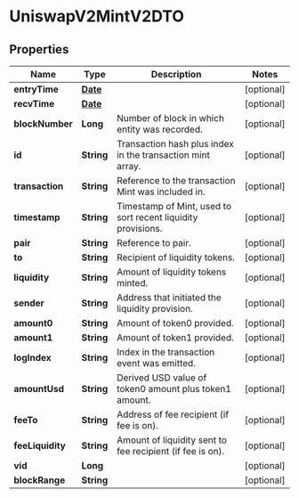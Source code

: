 

# UniswapV2MintV2DTO

## Properties

Name | Type | Description | Notes
------------ | ------------- | ------------- | -------------
**entryTime** | [**Date**](Date.md) |  |  [optional]
**recvTime** | [**Date**](Date.md) |  |  [optional]
**blockNumber** | **Long** | Number of block in which entity was recorded. |  [optional]
**id** | **String** | Transaction hash plus index in the transaction mint array. |  [optional]
**transaction** | **String** | Reference to the transaction Mint was included in. |  [optional]
**timestamp** | **String** | Timestamp of Mint, used to sort recent liquidity provisions. |  [optional]
**pair** | **String** | Reference to pair. |  [optional]
**to** | **String** | Recipient of liquidity tokens. |  [optional]
**liquidity** | **String** | Amount of liquidity tokens minted. |  [optional]
**sender** | **String** | Address that initiated the liquidity provision. |  [optional]
**amount0** | **String** | Amount of token0 provided. |  [optional]
**amount1** | **String** | Amount of token1 provided. |  [optional]
**logIndex** | **String** | Index in the transaction event was emitted. |  [optional]
**amountUsd** | **String** | Derived USD value of token0 amount plus token1 amount. |  [optional]
**feeTo** | **String** | Address of fee recipient (if fee is on). |  [optional]
**feeLiquidity** | **String** | Amount of liquidity sent to fee recipient (if fee is on). |  [optional]
**vid** | **Long** |  |  [optional]
**blockRange** | **String** |  |  [optional]




